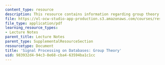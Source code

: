 ```yaml
---
content_type: resource
description: This resource contains information regarding group theory.
file: https://ol-ocw-studio-app-production.s3.amazonaws.com/courses/res-ll-005-mathematics-of-big-data-and-machine-learning-january-iap-2020/983932d494c38e68cba463594ba1c1cc_MITRES_LL_005F12_Lec2.pdf
file_type: application/pdf
learning_resource_types:
- Lecture Notes
parent_title: Lecture Notes
parent_type: SupplementalResourceSection
resourcetype: Document
title: 'Signal Processing on Databases: Group Theory'
uid: 983932d4-94c3-8e68-cba4-63594ba1c1cc
---
```


